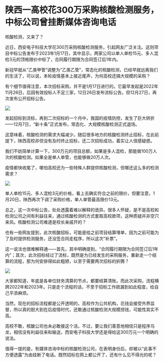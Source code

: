 # 陕西一高校花300万采购核酸检测服务，中标公司曾挂断媒体咨询电话

核酸检测，又来了？

近日，西安电子科技大学花300万采购核酸检测服务，引起网友广泛关注。这则项目中标公告发布于2023年1月17日，其中显示，两家公司以单人单检15元、多人混检3元的顶格限价中标了，合同履行期限为合同签订后1年内。

新冠早就从“乙类甲管”调整为“乙类乙管”，常态化的核酸检测，已经早就远离我们的生活了，可以说，本轮疫情基本上接近尾声，为何高校还搞大规模的采购？

有个细节值得注意，本次招标采购，并不是1月17日进行的。它最早发起是2022年11月26日，后因有效投标人不足三家，12日26日发布流标公告。但12月27日，再次发布公开招标公告。

![](https://inews.gtimg.com/newsapp_bt/0/15640186071/1000)

发起招标到流标，再到二次招标的一个月中，我国的疫情防控，发生了巨大转折——12月7日，“新十条”正式发布，常态化、大规模核酸检测正式退场。

这意味着，核酸检测的需求大幅减少。随后很多地方的核酸检测终止招标，在此前提下，陕西高校非但没有及时终止招标，还二次招标成功，着实让人倍感疑惑。

我们不妨简单计算一下，300万元的项目总额，如果是多人混检，那能做100万人次的核酸检测。如果全是单人单管，也能够做20万人次。

疫情都快收尾了，哪怕高校还为一些特殊人群提供核酸检测，但哪还这么多的检测需求？

![](https://inews.gtimg.com/newsapp_bt/0/15640186073/1000)

单人单检15元、多人混检3元的价格，看上去确实符合之前的限价，但要注意，1月20日，陕西再次下调了采购价格，单人单管最高限价13元。

总之，这一次中标公告，处处透露着难以解释的诡异。很多人怀疑，是不是高校和检测公司之间有利益往来，通过核酸检测的方式套取高校款项，这种质疑并非空穴来风。核酸检测公司难道是校长亲戚开的？

也有一些网友提到，此次核酸招标，可能是给之前项目结算埋单，因为之前可能为了及时提供检测服务，还没签合同走程序，所以这次“补票”。

这一说法也很难解释通——首先，其中明确提到，“合同履行期限为合同签订后1年内”；其次，此次招标经过了流标，既然是为已经发生的采购服务，重新走一个结算的流程，那为何安排得如此粗陋，以至于需要两次招标的折腾？

![](https://inews.gtimg.com/newsapp_bt/0/15640189901/1000)

大家都知道，年底是各单位财务清算的节点，都要结算清账。而此次采购，流程横跨2022年和2023年。只是走个流程的话，不至于招标工作疏漏到如此程度，给自己平添麻烦。

当然，现在的招标流程都是公开透明的，高校作为公共机构，花钱会接受外界监督，所以真的胆大到在后疫情时代，还敢通过核酸检测大规模捞钱，可能性其实不高。

高校不敢，核酸公司也未必敢接这个活。不过，要让我们善意地相信只是程序乌龙，相信没有利益往来和输送，西安电子科技大学还是得给这300万元一个明确的说法。

值得一提的是，有媒体咨询中标的核酸检测公司，在表明身份后，却被以“此事不方便透露”为由挂断了电话。既然招标在网上都公开了，还有什么见不得光的呢？

